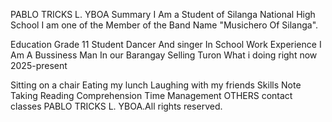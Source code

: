 PABLO TRICKS L. YBOA
Summary
I Am a Student of Silanga National High School I am one of the Member of the Band Name "Musichero Of Silanga".

Education
Grade 11 Student Dancer And singer In School
Work Experience
I Am A Bussiness Man In our Barangay Selling Turon
What i doing right now
2025-present

Sitting on a chair
Eating my lunch
Laughing with my friends
Skills
Note Taking
Reading Comprehension
Time Management
OTHERS
contact
classes
PABLO TRICKS L. YBOA.All rights reserved.
